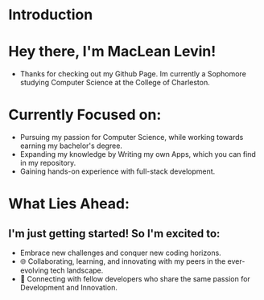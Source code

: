 # Introduction 
# Hey there, I'm MacLean Levin! 
- Thanks for checking out my Github Page. Im currently a Sophomore studying Computer Science at the College of Charleston.

# Currently Focused on: 
- Pursuing my passion for Computer Science, while working towards earning my bachelor's degree. 
- Expanding my knowledge by Writing my own Apps, which you can find in my repository.
- Gaining hands-on experience with full-stack development. 

# What Lies Ahead: 
## I'm just getting started! So I'm excited to: 
- Embrace new challenges and conquer new coding horizons.
- 🌐 Collaborating, learning, and innovating with my peers in the ever-evolving tech landscape.
- 🔗 Connecting with fellow developers who share the same passion for Development and Innovation.  

